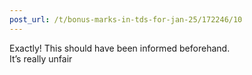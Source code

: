 ```yaml
---
post_url: /t/bonus-marks-in-tds-for-jan-25/172246/10
---
```

Exactly! This should have been informed beforehand.  
It’s really unfair